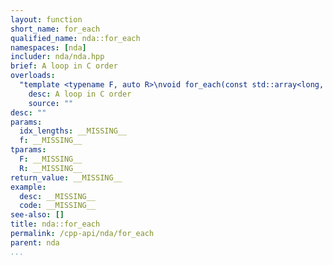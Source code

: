 ```yaml
---
layout: function
short_name: for_each
qualified_name: nda::for_each
namespaces: [nda]
includer: nda/nda.hpp
brief: A loop in C order
overloads:
  "template <typename F, auto R>\nvoid for_each(const std::array<long, R> & idx_lengths, F && f)":
    desc: A loop in C order
    source: ""
desc: ""
params:
  idx_lengths: __MISSING__
  f: __MISSING__
tparams:
  F: __MISSING__
  R: __MISSING__
return_value: __MISSING__
example:
  desc: __MISSING__
  code: __MISSING__
see-also: []
title: nda::for_each
permalink: /cpp-api/nda/for_each
parent: nda
...
```


